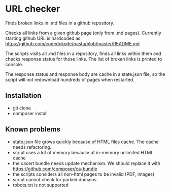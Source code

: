 # URL checker

Finds broken links in .md files in a github repository.

Checks all links from a given github page (only from .md pages). Currently starting github URL is hardcoded as https://github.com/codedokode/pasta/blob/master/README.md

The scripts visits all .md files in a repository, finds all links within them and checks response status for those links. The list of broken links is printed to console.

The response status and response body are cache in a state.json file, so the script will not redownload hundreds of pages when restarted.

## Installation

- git clone
- composer install

## Known problems

- state.json file grows quickly because of HTML files cache. The cache needs refactoring.
- script uses a lot of memory because of in-memory unlimited HTML cache
- the cacert bundle needs update mechanism. We should replace it with https://github.com/composer/ca-bundle
- the scripts considers all non-html pages to be invalid (PDF, images)
- script cannot check for parked domains
- robots.txt is not supported
